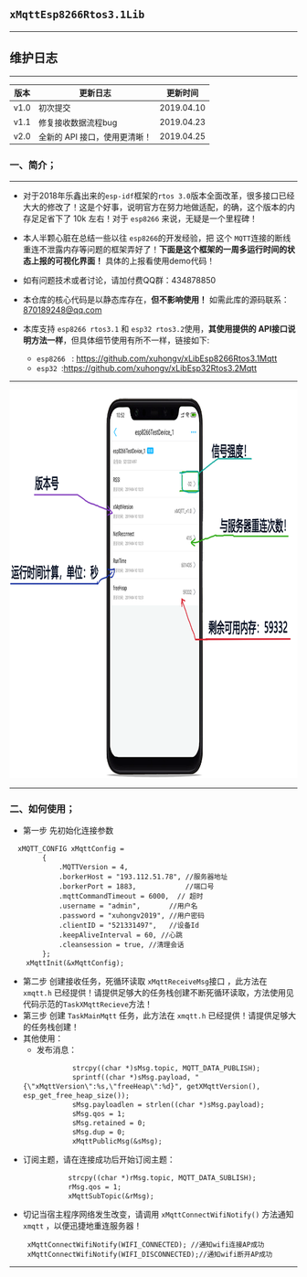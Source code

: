 
## `xMqttEsp8266Rtos3.1Lib`

----------
## 维护日志
----------

|  版本   |   更新日志  | 更新时间    |     
| --- | --- | --- | 
|  v1.0   |    初次提交 | 2019.04.10  |     
|  v1.1 |    修复接收数据流程bug |  2019.04.23   |    
|  v2.0 |    全新的 API 接口，使用更清晰！ |  2019.04.25   |    

### 一、简介；

----------

 - 对于2018年乐鑫出来的`esp-idf`框架的`rtos 3.0`版本全面改革，很多接口已经大大的修改了！这是个好事，说明官方在努力地做适配，的确，这个版本的内存足足省下了 10k 左右！对于 `esp8266` 来说，无疑是一个里程碑！

 - 本人半颗心脏在总结一些以往 `esp8266`的开发经验，把 这个 `MQTT`连接的断线重连不泄露内存等问题的框架弄好了！**下面是这个框架的一周多运行时间的状态上报的可视化界面！** 具体的上报看使用demo代码！
 
 - 如有问题技术或者讨论，请加付费QQ群：434878850 
 - 本仓库的核心代码是以静态库存在，**但不影响使用！** 如需此库的源码联系：870189248@qq.com
 - 本库支持 `esp8266 rtos3.1` 和 `esp32 rtos3.2`使用，**其使用提供的 API接口说明方法一样**，但具体细节使用有所不一样，链接如下:
   - `esp8266 ` : https://github.com/xuhongv/xLibEsp8266Rtos3.1Mqtt
   - `esp32 `:https://github.com/xuhongv/xLibEsp32Rtos3.2Mqtt


----------


<p align="center">
  <img src="png/header.png" width="950px" height="680px" alt="Banner" />
</p>


----------
### 二、如何使用；

- 第一步 先初始化连接参数

```
  xMQTT_CONFIG xMqttConfig =
        {
            .MQTTVersion = 4,
            .borkerHost = "193.112.51.78", //服务器地址
            .borkerPort = 1883,            //端口号
            .mqttCommandTimeout = 6000,  // 超时
            .username = "admin",       //用户名
            .password = "xuhongv2019", //用户密码
            .clientID = "521331497",   //设备Id
            .keepAliveInterval = 60, //心跳
            .cleansession = true, //清理会话
        };
    xMqttInit(&xMqttConfig);
  ```  
  - 第二步 创建接收任务，死循环读取 ```xMqttReceiveMsg```接口 ，此方法在 ```xmqtt.h``` 已经提供！请提供足够大的任务栈创建不断死循环读取，方法使用见代码示范的```TaskXMqttRecieve```方法！
  - 第三步 创建 ```TaskMainMqtt``` 任务，此方法在 ```xmqtt.h``` 已经提供！请提供足够大的任务栈创建！
  - 其他使用：
    - 发布消息：
    ```
                strcpy((char *)sMsg.topic, MQTT_DATA_PUBLISH);
                sprintf((char *)sMsg.payload, "{\"xMqttVersion\":%s,\"freeHeap\":%d}", getXMqttVersion(), esp_get_free_heap_size());
                sMsg.payloadlen = strlen((char *)sMsg.payload);
                sMsg.qos = 1;
                sMsg.retained = 0;
                sMsg.dup = 0;
                xMqttPublicMsg(&sMsg);
    ```
   - 订阅主题，请在连接成功后开始订阅主题：
     ```
                strcpy((char *)rMsg.topic, MQTT_DATA_SUBLISH);
                rMsg.qos = 1;
                xMqttSubTopic(&rMsg);
     ```
   - 切记当宿主程序网络发生改变，请调用 ```xMqttConnectWifiNotify()``` 方法通知 ```xmqtt``` ，以便迅捷地重连服务器！
     ```
      xMqttConnectWifiNotify(WIFI_CONNECTED); //通知wifi连接AP成功
      xMqttConnectWifiNotify(WIFI_DISCONNECTED);//通知wifi断开AP成功
     ```
   
  ----------
  

